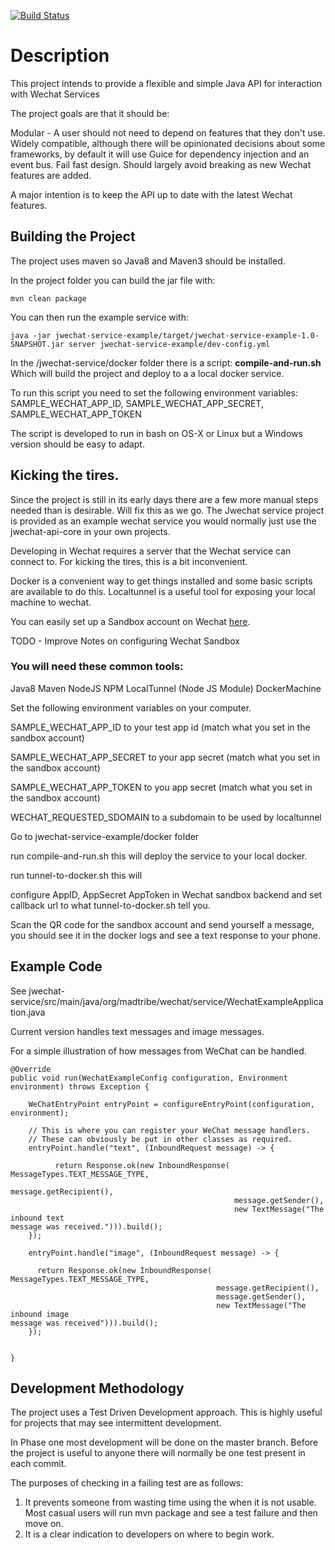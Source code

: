[![Build Status](https://travis-ci.org/MadTribe/jwechat-parent.svg?branch=master)](https://travis-ci.org/MadTribe/jwechat-parent)
# Description

This project intends to provide a flexible and simple Java API for interaction with Wechat Services

The project goals are that it should be:

Modular - A user should not need to depend on features that they don't use.
Widely compatible, although there will be opinionated decisions about some frameworks, by default it will use Guice for dependency injection and an event bus.
Fail fast design.
Should largely avoid breaking as new Wechat features are added.

A major intention is to keep the API up to date with the latest Wechat features.


## Building the Project
The project uses maven so Java8 and Maven3 should  be installed.

In the project folder you can build the jar file with:

    mvn clean package

You can then run the example service with:

    java -jar jwechat-service-example/target/jwechat-service-example-1.0-SNAPSHOT.jar server jwechat-service-example/dev-config.yml


In the /jwechat-service/docker folder there is a script: **compile-and-run.sh**
Which will build the project and deploy to a a local docker service. 

To run this script you need to set the following environment variables:
SAMPLE_WECHAT_APP_ID, 
SAMPLE_WECHAT_APP_SECRET, 
SAMPLE_WECHAT_APP_TOKEN

The script is developed to run in bash on OS-X or Linux but a Windows version should be easy to adapt. 

## Kicking the tires.
Since the project is still in its early days there are a few more manual steps needed than is desirable. Will fix this as we go.
The Jwechat service project is provided as an example wechat service you would normally just use the jwechat-api-core in your own projects.

Developing in Wechat requires a server that the Wechat service can connect to. For kicking the tires, this is a bit inconvenient.

Docker is a convenient way to get things installed and some basic scripts are available to do this.
Localtunnel is a useful tool for exposing your local machine to wechat.

You can easily set up a Sandbox account on Wechat [here](http://mp.weixin.qq.com/debug/cgi-bin/sandbox?t=sandbox/login).

TODO - Improve Notes on configuring Wechat Sandbox

### You will need these common tools:
Java8
Maven
NodeJS
NPM
LocalTunnel (Node JS Module)
DockerMachine


Set the following environment variables on your computer.

SAMPLE_WECHAT_APP_ID to your test app id (match what you set in the sandbox account)

SAMPLE_WECHAT_APP_SECRET to your app secret (match what you set in the sandbox account)

SAMPLE_WECHAT_APP_TOKEN to you app secret (match what you set in the sandbox account)

WECHAT_REQUESTED_SDOMAIN to a subdomain to be used by localtunnel 

Go to jwechat-service-example/docker folder

run compile-and-run.sh  this will deploy the service to your local docker.

run tunnel-to-docker.sh  this will 

configure AppID, AppSecret AppToken in Wechat sandbox backend and set callback url to what tunnel-to-docker.sh tell you.

Scan the QR code for the sandbox account and send yourself a message, you should see it in the docker logs and see a text response to your phone. 


## Example Code

See jwechat-service/src/main/java/org/madtribe/wechat/service/WechatExampleApplication.java

Current version handles text messages and image messages. 

For a simple illustration of how messages from WeChat can be handled.


	@Override
	public void run(WechatExampleConfig configuration, Environment environment) throws Exception {
	
	    WeChatEntryPoint entryPoint = configureEntryPoint(configuration, environment);
	
	    // This is where you can register your WeChat message handlers.
	    // These can obviously be put in other classes as required.
        entryPoint.handle("text", (InboundRequest message) -> {        	
        	
        	  return Response.ok(new InboundResponse( MessageTypes.TEXT_MESSAGE_TYPE, 
        			  			 					  message.getRecipient(),
        			  			 					  message.getSender(),
        			  			 					  new TextMessage("The inbound text 													  message was received."))).build();
        });
    
        entryPoint.handle("image", (InboundRequest message) -> {
        	
      	  return Response.ok(new InboundResponse( MessageTypes.TEXT_MESSAGE_TYPE, 
      			  			 					  message.getRecipient(), 
      			  			 					  message.getSender(),
      			  			 					  new TextMessage("The inbound image 													  message was received"))).build();
        });
	
	
	}






## Development Methodology
The project uses a Test Driven Development approach. This is highly useful for projects that may see intermittent development.

In Phase one  most development will be done on the master branch.
Before the project is useful to anyone there will normally be one test present in each commit.

The purposes of checking in a failing test are as follows:
1. It prevents someone from wasting time using the when it is not usable. Most casual users will run mvn package and see a test failure and then move on.
2. It is a clear indication to developers on where to begin work.
